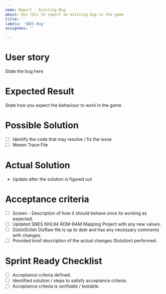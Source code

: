 ```yaml
---
name: Report - Existing Bug 
about: Use this to report an existing bug in the game
title: ''
labels: 'SNES Bug'
assignees: ''

---
```


# User story
State the bug here

# Expected Result
State how you expect the behaviour to work in the game

# Possible Solution
- [ ] Identify the code that may resolve / fix the issue
- [ ] Mesen Trace File

# Actual Solution
- Update after the solution is figured out

# Acceptance criteria
- [ ] Screen - Description of how it should behave once its working as expected.
- [ ] Updated SNES NHL94 ROM-RAM Mapping Project with any new values.
- [ ] DiztinGUIsh DizRaw file is up to date and has any necessary comments with changes.
- [ ] Provided brief description of the actual changes (Solution) performed.

# Sprint Ready Checklist 
- [ ] Acceptance criteria defined.
- [ ] Identified solution / steps to satisfy acceptance criteria.
- [ ] Acceptance criteria is verifiable / testable.
